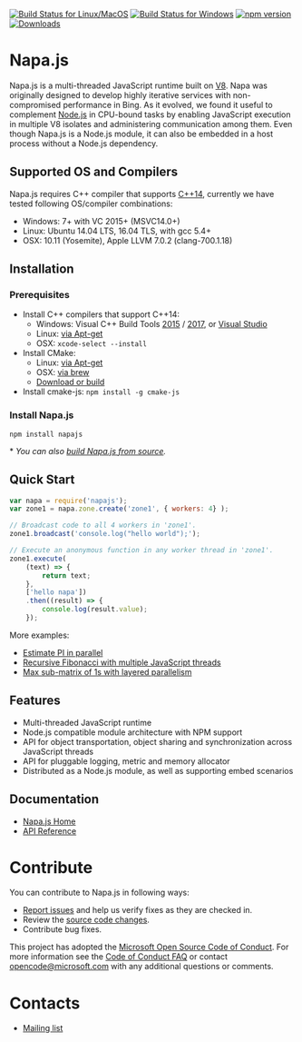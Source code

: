 [![Build Status for Linux/MacOS](https://travis-ci.org/Microsoft/napajs.svg?branch=master)](https://travis-ci.org/Microsoft/napajs)
[![Build Status for Windows](https://ci.appveyor.com/api/projects/status/github/Microsoft/napajs?branch=master&svg=true)](https://ci.appveyor.com/project/daiyip/napajs)
[![npm version](https://badge.fury.io/js/napajs.svg)](https://www.npmjs.com/package/napajs)
[![Downloads](https://img.shields.io/npm/dm/napajs.svg)](https://www.npmjs.com/package/napajs)

# Napa.js
Napa.js is a multi-threaded JavaScript runtime built on [V8](https://github.com/v8/v8). Napa was originally designed to develop highly iterative services with non-compromised performance in Bing. As it evolved, we found it useful to complement [Node.js](https://nodejs.org) in CPU-bound tasks by enabling JavaScript execution in multiple V8 isolates and administering communication among them. Even though Napa.js is a Node.js module, it can also be embedded in a host process without a Node.js dependency.

## Supported OS and Compilers
Napa.js requires C++ compiler that supports [C++14](https://en.wikipedia.org/wiki/C%2B%2B14), currently we have tested following OS/compiler combinations: 
* Windows: 7+ with VC 2015+ (MSVC14.0+)
* Linux: Ubuntu 14.04 LTS, 16.04 TLS, with gcc 5.4+ 
* OSX: 10.11 (Yosemite), Apple LLVM 7.0.2 (clang-700.1.18)

## Installation
### Prerequisites
* Install C++ compilers that support C++14:
    * Windows: Visual C++ Build Tools [2015](http://landinghub.visualstudio.com/visual-cpp-build-tools) / [2017](https://www.visualstudio.com/downloads/#build-tools-for-visual-studio-2017), or [Visual Studio](https://www.visualstudio.com/vs/cplusplus/)
    * Linux: [via Apt-get](https://askubuntu.com/questions/618474/how-to-install-the-latest-gcurrently-5-1-in-ubuntucurrently-14-04)
    * OSX: `xcode-select --install`
* Install CMake: 
    * Linux: [via Apt-get](https://askubuntu.com/questions/355565/how-to-install-latest-cmake-version-in-linux-ubuntu-from-command-line)
    * OSX: [via brew](http://macappstore.org/cmake/)
    * [Download or build](https://cmake.org/install/)
* Install cmake-js: `npm install -g cmake-js`

### Install Napa.js
```
npm install napajs
```
\* *You can also [build Napa.js from source](https://github.com/Microsoft/napajs/wiki/build-napa.js-from-source).*

## Quick Start
```js
var napa = require('napajs');
var zone1 = napa.zone.create('zone1', { workers: 4} );

// Broadcast code to all 4 workers in 'zone1'.
zone1.broadcast('console.log("hello world");');

// Execute an anonymous function in any worker thread in 'zone1'.
zone1.execute(
    (text) => {
        return text;
    }, 
    ['hello napa'])
    .then((result) => {
        console.log(result.value);
    });
```
More examples:
* [Estimate PI in parallel](./examples/tutorial/estimate-pi-in-parallel)
* [Recursive Fibonacci with multiple JavaScript threads](./examples/tutorial/recursive-fibonacci)
* [Max sub-matrix of 1s with layered parallelism](./examples/tutorial/max-square-sub-matrix)

## Features
- Multi-threaded JavaScript runtime
- Node.js compatible module architecture with NPM support
- API for object transportation, object sharing and synchronization across JavaScript threads
- API for pluggable logging, metric and memory allocator
- Distributed as a Node.js module, as well as supporting embed scenarios

## Documentation
- [Napa.js Home](https://github.com/Microsoft/napajs/wiki)
- [API Reference](./docs/api/index.md)

# Contribute
You can contribute to Napa.js in following ways:

* [Report issues](https://github.com/Microsoft/napajs/issues) and help us verify fixes as they are checked in.
* Review the [source code changes](https://github.com/Microsoft/napajs/pulls).
* Contribute bug fixes.

This project has adopted the [Microsoft Open Source Code of Conduct](https://opensource.microsoft.com/codeofconduct/). For more information see the [Code of Conduct FAQ](https://opensource.microsoft.com/codeofconduct/faq/) or contact opencode@microsoft.com with any additional questions or comments.

# Contacts
* [Mailing list](https://groups.google.com/forum/#!forum/napajs)
